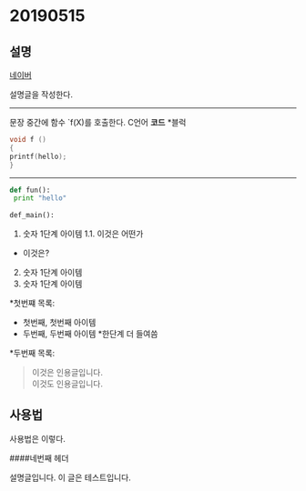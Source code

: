 # 20190515

## 설명


[네이버](https://naver.com)

설명글을 작성한다.

**************
문장 중간에 함수 `f(X)를 호출한다.
C언어 **코드** *블럭
```C 
void f ()
{
printf(hello);
}
```
***************
```python
def fun():
 print "hello"
 
def_main():
```

1. 숫자 1단계 아이템
 1.1. 이것은 어떤가
 - 이것은?
2. 숫자 1단계 아이템
3. 숫자 1단계 아이템

*첫번쨰 목록:

 - 첫번째, 첫번째 아이템
 - 두번째, 두번째 아이템
   *한단계 더 들여씀
 
*두번째 목록:

> 이것은 인용글입니다.  
이것도 인용글입니다.

## 사용법

사용법은 이렇다.

####네번째 헤더

설명글입니다. 
이 글은 테스트입니다.
